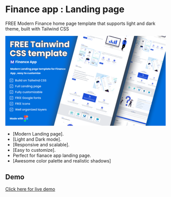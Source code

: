 # Finance app : Landing page

FREE Modern Finance home page template that supports light and dark theme, built with Tailwind CSS

<p align="center">
    <img src="dist/images/screenshoot.png" />
</p>

- [Modern Landing page].
- [Light and Dark mode].
- [Responsive and scalable].
- [Easy to customize].
- Perfect for fianace app landing page.
- [Awesome color palette and realistic shadows]

## Demo

[Click here for live demo](https://finance-app-hm1d.onrender.com/)
